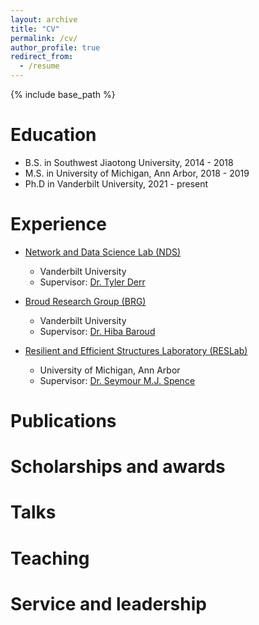 ```yaml
---
layout: archive
title: "CV"
permalink: /cv/
author_profile: true
redirect_from:
  - /resume
---
```


{% include base_path %}


Education
======
* B.S. in Southwest Jiaotong University, 2014 - 2018
* M.S. in University of Michigan, Ann Arbor, 2018 - 2019
* Ph.D in Vanderbilt University, 2021 - present

Experience
======
* [Network and Data Science Lab (NDS)](https://nds-vu.github.io/)
  * Vanderbilt University 
  * Supervisor: [Dr. Tyler Derr](https://tylersnetwork.github.io/)

* [Broud Research Group (BRG)](https://hibabaroud.com/)
  * Vanderbilt University 
  * Supervisor: [Dr. Hiba Baroud](https://hibabaroud.com/people/)

* [Resilient and Efficient Structures Laboratory (RESLab)](https://reslab.engin.umich.edu/)
  * University of Michigan, Ann Arbor
  * Supervisor: [Dr. Seymour M.J. Spence](https://reslab.engin.umich.edu/people)

Publications
======
<!--   <ul>{% for post in site.publications %}
    {% include archive-single-cv.html %}
  {% endfor %}</ul> -->
  
Scholarships and awards
======
<!-- * Currently signed in to 43 different slack teams -->
  
Talks
======
<!--   <ul>{% for post in site.talks %}
    {% include archive-single-talk-cv.html %}
  {% endfor %}</ul> -->
  
Teaching
======
<!-- <ul>{% for post in site.teaching %}
    {% include archive-single-cv.html %}
  {% endfor %}</ul> -->
  
Service and leadership
======
<!-- * Currently signed in to 43 different slack teams -->
